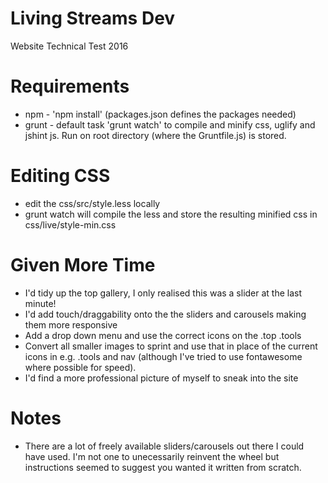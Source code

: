 # Living Streams Dev
Website Technical Test 2016

# Requirements
- npm - 'npm install' (packages.json defines the packages needed)
- grunt - default task 'grunt watch' to compile and minify css, uglify and jshint js. Run on root directory (where the Gruntfile.js) is stored.

# Editing CSS
- edit the css/src/style.less locally
- grunt watch will compile the less and store the resulting minified css in css/live/style-min.css

# Given More Time
- I'd tidy up the top gallery, I only realised this was a slider at the last minute!
- I'd add touch/draggability onto the the sliders and carousels making them more responsive
- Add a drop down menu and use the correct icons on the .top .tools
- Convert all smaller images to sprint and use that in place of the current icons in e.g. .tools and nav (although I've tried to use fontawesome where possible for speed).
- I'd find a more professional picture of myself to sneak into the site

# Notes
- There are a lot of freely available sliders/carousels out there I could have used. I'm not one to unecessarily reinvent the wheel but instructions seemed to suggest you wanted it written from scratch.

 
